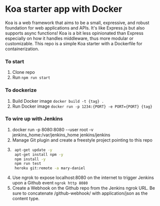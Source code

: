 # Koa starter app with Docker

Koa is a web framework that aims to be a small, expressive, and robust foundation for web applications and APIs. It's like Express.js but also supports async functions! Koa is a bit less opinionated than Express especially on how it handles middleware, thus more modular or customizable. This repo is a simple Koa starter with a Dockerfile for containerization.

### To start
1. Clone repo
1. Run `npm run start`

### To dockerize
1. Build Docker image `docker build -t {tag} .`
1. Run Docker image `docker run -p 1234:{PORT} -e PORT={PORT} {tag}`

### To wire up with Jenkins
1. docker run -p 8080:8080 --user root -v jenkins_home:/var/jenkins_home jenkins/jenkins
1. Manage Git plugin and create a freestyle project pointing to this repo
1. ```bash
    apt-get update -y
    apt-get install npm -y
    npm install -y
    npm run test
    heroku git:remote -a mary-daniel
    ```
1. Use ngrok to expose localhost:8080 on the internet to trigger Jenkins upon a Github event `ngrok http 8080`
1. Create a Webhook on the Github repo from the Jenkins ngrok URL. Be sure to concatenate /github-webhook/ with application/json as the content type.